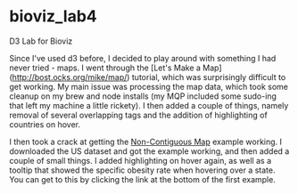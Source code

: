 # bioviz_lab4
D3 Lab for Bioviz

Since I've used d3 before, I decided to play around with something I had never tried - maps. I went through the [Let's Make a Map] (http://bost.ocks.org/mike/map/) tutorial, which was surprisingly difficult to get working. My main issue was processing the map data, which took some cleanup on my brew and node installs (my MQP included some sudo-ing that left my machine a little rickety). I then added a couple of things, namely removal of several overlapping tags and the addition of highlighting of countries on hover.

I then took a crack at getting the [Non-Contiguous Map](http://bl.ocks.org/mbostock/4055908) example working. I downloaded the US dataset and got the example working, and then added a couple of small things. I added highlighting on hover again, as well as a tooltip that showed the specific obesity rate when hovering over a state. You can get to this by clicking the link at the bottom of the first example.